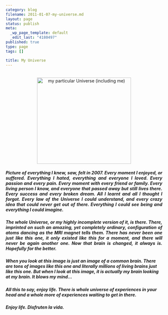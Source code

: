```yaml
--- 
category: blog
filename: 2011-01-07-my-universe.md
layout: page
status: publish
meta: 
  _wp_page_template: default
  _edit_last: "4180497"
published: true
type: page
tags: []

title: My Universe
---
```

<h6 style="text-align:right;"></h6>
<p style="text-align:center;"><a title="my particular Universe (including me) by brunosan, on Flickr" href="http://www.flickr.com/photos/nasonurb/3789113234/"><img class="aligncenter" src="http://farm4.static.flickr.com/3585/3789113234_cf09c4f0f2.jpg" alt="my particular Universe (including me)" width="302" height="278" /></a></p>

<h5 style="text-align:justify;">Picture of everything I knew, saw, felt in 2007. Every moment I enjoyed, or suffered. Everything I hated, everything and everyone I loved. Every passion and every pain. Every moment with every friend or family. Every living person I know, and everyone that passed away but still lives there. Every success and every broken dream. All I learnt and all I thought I forgot. Every law of the Universe I could understand, and every crazy idea that could never get out of there. Everything I could see being and everything I could imagine.</h5>
<h5 style="text-align:justify;">The whole Universe, or my highly incomplete version of it, is there. There, imprinted on such an amazing, yet completely ordinary, configuration of atoms dancing as the MRI magnet tells them. There has never been one just like this one, it only existed like this for a moment, and there will never be again another one. Now that brain is changed, it always is. Hopefully for the better.</h5>
<h5>When you look at this image is just an image of a common brain. There are tons of images like this one and literally millions of living brains just like this one. But when I look at this image, it is actually my brain looking at my brain. It blows my mind...</h5>
<h5>All this to say, enjoy life. There is whole universe of experiences in your head and a whole more of experiences waiting to get in there.</h5>
<h5 style="text-align:justify;">Enjoy life.
Disfruten la vida.</h5>
